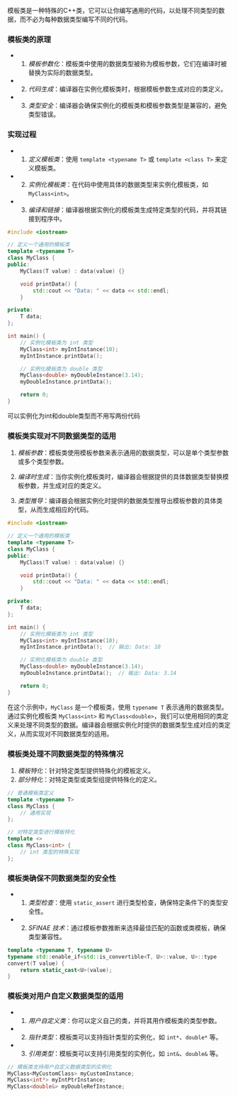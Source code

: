 模板类是一种特殊的C++类，它可以让你编写通用的代码，以处理不同类型的数据，而不必为每种数据类型编写不同的代码。

### 模板类的原理

- 1. *模板参数化*：模板类中使用的数据类型被称为模板参数，它们在编译时被替换为实际的数据类型。
- 2. *代码生成*：编译器在实例化模板类时，根据模板参数生成对应的类定义。
- 3. *类型安全*：编译器会确保实例化的模板类和模板参数类型是兼容的，避免类型错误。

### 实现过程

- 1. *定义模板类*：使用 `template <typename T>` 或 `template <class T>` 来定义模板类。
- 2. *实例化模板类*：在代码中使用具体的数据类型来实例化模板类，如 `MyClass<int>`。
- 3. *编译和链接*：编译器根据实例化的模板类生成特定类型的代码，并将其链接到程序中。

```cpp
#include <iostream>

// 定义一个通用的模板类
template <typename T>
class MyClass {
public:
    MyClass(T value) : data(value) {}

    void printData() {
        std::cout << "Data: " << data << std::endl;
    }

private:
    T data;
};

int main() {
    // 实例化模板类为 int 类型
    MyClass<int> myIntInstance(10);
    myIntInstance.printData();

    // 实例化模板类为 double 类型
    MyClass<double> myDoubleInstance(3.14);
    myDoubleInstance.printData();

    return 0;
}
```
可以实例化为int和double类型而不用写两份代码



### 模板类实现对不同数据类型的适用

1. *模板参数*：模板类使用模板参数来表示通用的数据类型，可以是单个类型参数或多个类型参数。
   
2. *编译时生成*：当你实例化模板类时，编译器会根据提供的具体数据类型替换模板参数，并生成对应的类定义。

3. *类型推导*：编译器会根据实例化时提供的数据类型推导出模板参数的具体类型，从而生成相应的代码。

```cpp
#include <iostream>

// 定义一个通用的模板类
template <typename T>
class MyClass {
public:
    MyClass(T value) : data(value) {}

    void printData() {
        std::cout << "Data: " << data << std::endl;
    }

private:
    T data;
};

int main() {
    // 实例化模板类为 int 类型
    MyClass<int> myIntInstance(10);
    myIntInstance.printData();  // 输出: Data: 10

    // 实例化模板类为 double 类型
    MyClass<double> myDoubleInstance(3.14);
    myDoubleInstance.printData();  // 输出: Data: 3.14

    return 0;
}
```

在这个示例中，`MyClass` 是一个模板类，使用 `typename T` 表示通用的数据类型。通过实例化模板类 `MyClass<int>` 和 `MyClass<double>`，我们可以使用相同的类定义来处理不同类型的数据。编译器会根据实例化时提供的数据类型生成对应的类定义，从而实现对不同数据类型的适用。



### 模板类处理不同数据类型的特殊情况

1. *模板特化*：针对特定类型提供特殊化的模板定义。
2. *部分特化*：对特定类型或类型组提供特殊化的定义。

```cpp
// 普通模板类定义
template <typename T>
class MyClass {
    // 通用实现
};

// 对特定类型进行模板特化
template <>
class MyClass<int> {
    // int 类型的特殊实现
};
```

### 模板类确保不同数据类型的安全性

- 1. *类型检查*：使用 `static_assert` 进行类型检查，确保特定条件下的类型安全性。
- 2. *SFINAE 技术*：通过模板参数推断来选择最佳匹配的函数或类模板，确保类型兼容性。

```cpp
template <typename T, typename U>
typename std::enable_if<std::is_convertible<T, U>::value, U>::type
convert(T value) {
    return static_cast<U>(value);
}
```

### 模板类对用户自定义数据类型的适用

- 1. *用户自定义类*：你可以定义自己的类，并将其用作模板类的类型参数。
- 2. *指针类型*：模板类可以支持指针类型的实例化，如 `int*`、`double*` 等。
- 3. *引用类型*：模板类可以支持引用类型的实例化，如 `int&`、`double&` 等。

```cpp
// 模板类支持用户自定义数据类型的实例化
MyClass<MyCustomClass> myCustomInstance;
MyClass<int*> myIntPtrInstance;
MyClass<double&> myDoubleRefInstance;
```




